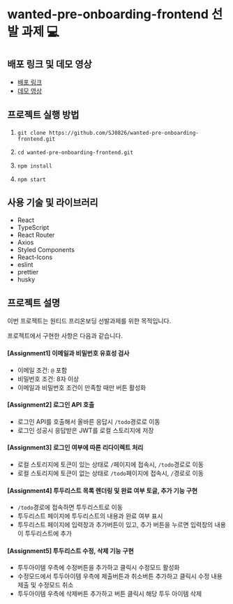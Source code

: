 # wanted-pre-onboarding-frontend 선발 과제 :computer:

## 배포 링크 및 데모 영상
* [배포 링크](https://wanted-pre-onboarding-frontend-dhld.vercel.app/)
* [데모 영상](https://youtu.be/Toru4eU8tWE)

## 프로젝트 실행 방법
1. `git clone https://github.com/SJ0826/wanted-pre-onboarding-frontend.git`

2. `cd wanted-pre-onboarding-frontend.git`

3. `npm install`

4. `npm start`

## 사용 기술 및  라이브러리
* React
* TypeScript
* React Router
* Axios
* Styled Components
* React-Icons
* eslint
* prettier
* husky


## 프로젝트 설명
이번 프로젝트는 원티드 프리온보딩 선발과제를 위한 목적입니다.

프로젝트에서 구현한 사항은 다음과 같습니다.


#### [Assignment1] 이메일과 비밀번호 유효성 검사 
* 이메일 조건: `@` 포함
* 비밀번호 조건: 8자 이상
* 이메일과 비밀번호 조건이 만족할 때만 버튼 활성화

#### [Assignment2] 로그인 API 호출
* 로그인 API를 호출해서 올바른 응답시 `/todo`경로로 이동
* 로그인 성공시 응답받은 JWT를 로컬 스토리지에 저장

#### [Assignment3] 로그인 여부에 따른 리다이렉트 처리
* 로컬 스토리지에 토큰이 있는 상태로 `/`페이지에 접속시, `/todo`경로로 이동
* 로컬 스토리지에 토큰이 없는 상태로 `/todo`페이지에 접속시, `/`경로로 이동

#### [Assignment4] 투두리스트 목록 렌더링 및 완료 여부 토글, 추가 기능 구현
* `/todo`경로에 접속하면 투두리스트로 이동
* 투두리스트 페이지에 투두리스트의 내용과 완료 여부 표시
* 투두리스트 페이지에 입력창과 추가버튼이 있고, 추가 버튼을 누르면 입력창의 내용이 투두리스트에 추가

#### [Assignment5] 투두리스트 수정, 삭제 기능 구현
* 투두아이템 우측에 수정버튼을 추가하고 클릭시 수정모드 활성화
* 수정모드에서 투두아이템 우측에 제출버튼과 취소버튼 추가하고 클릭시 수정 내용 제출 및 수정모드 취소
* 투두아이템 우측에 삭제버튼 추가하고 버튼 클릭시 해당 투두 아이템 삭제


